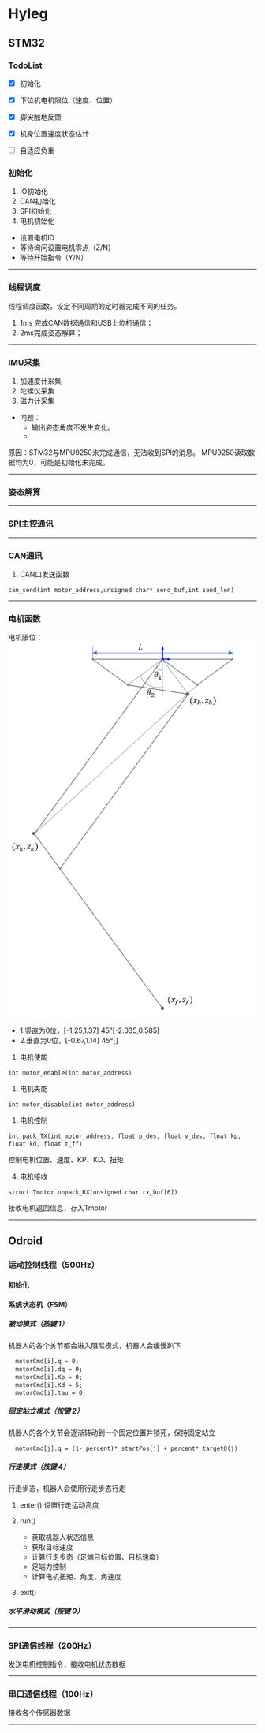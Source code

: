 # Hyleg
## STM32 

### TodoList
- [x] 初始化
- [x] 下位机电机限位（速度、位置）
- [x] 脚尖触地反馈
- [x] 机身位置速度状态估计
- [ ] 自适应负重


### 初始化
1. IO初始化
2. CAN初始化
3. SPI初始化
4. 电机初始化
 - 设置电机ID
 - 等待询问设置电机零点（Z/N）
 - 等待开始指令（Y/N）

----
### 线程调度
线程调度函数，设定不同周期的定时器完成不同的任务。
1. 1ms 完成CAN数据通信和USB上位机通信；
2. 2ms完成姿态解算；


----
### IMU采集
1. 加速度计采集
2. 陀螺仪采集
3. 磁力计采集

+ 问题：
  - 输出姿态角度不发生变化。
  -

原因：STM32与MPU9250未完成通信，无法收到SPI的消息。
    MPU9250读取数据均为0，可能是初始化未完成。

----
### 姿态解算

----
### SPI主控通讯


----
### CAN通讯
1. CAN口发送函数
```
can_send(int motor_address,unsigned char* send_buf,int send_len)
```
----
### 电机函数

电机限位：
![简图](https://github.com/Lownoble/Hyleg/blob/master/images/plot.png)
- 1.竖直为0位，[-1.25,1.37] 45°[-2.035,0.585]
- 2.垂直为0位，[-0.67,1.14] 45°[]

1. 电机使能
```
int motor_enable(int motor_address)
```
1. 电机失能
```
int motor_disable(int motor_address)
```
1. 电机控制
```
int pack_TX(int motor_address, float p_des, float v_des, float kp, float kd, float t_ff)
```

控制电机位置、速度、KP、KD、扭矩

4. 电机接收
```
struct Tmotor unpack_RX(unsigned char rx_buf[6])
```
接收电机返回信息，存入Tmotor

------
## Odroid

### 运动控制线程（500Hz）

#### 初始化

#### 系统状态机（FSM）

##### 被动模式（按键 1）
机器人的各个关节都会进入阻尼模式，机器人会缓慢趴下

```
  motorCmd[i].q = 0;
  motorCmd[i].dq = 0;
  motorCmd[i].Kp = 0;
  motorCmd[i].Kd = 5;
  motorCmd[i].tau = 0;
```

##### 固定站立模式（按键 2）
机器人的各个关节会逐渐转动到一个固定位置并锁死，保持固定站立

```
  motorCmd[j].q = (1-_percent)*_startPos[j] +_percent*_targetQ(j)
```
    
##### 行走模式（按键 4）
行走步态，机器人会使用行走步态行走
1. enter()
    设置行走运动高度

2. run()
    - 获取机器人状态信息
    - 获取目标速度
    - 计算行走步态（足端目标位置、目标速度）
    - 足端力控制
    - 计算电机扭矩、角度、角速度

3. exit()
   
##### 水平滑动模式（按键 0）
   
------
### SPI通信线程（200Hz）
发送电机控制指令，接收电机状态数据

------
### 串口通信线程（100Hz）
接收各个传感器数据

------
